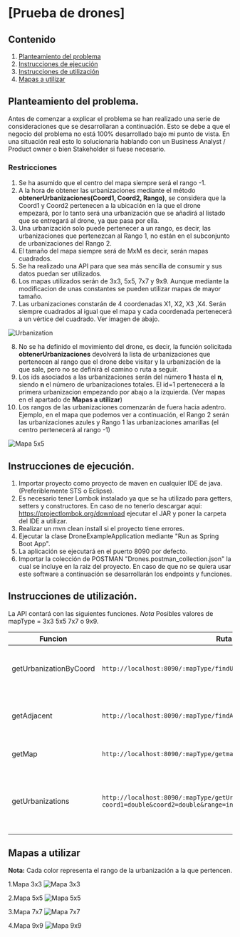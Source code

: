 # [Prueba de drones]

## Contenido
1. [Planteamiento del problema](#planteamiento-del-problema)
2. [Instrucciones de ejecución](#instrucciones-de-ejecución)
3. [Instrucciones de utilización](#instrucciones-de-utilización)
4. [Mapas a utilizar](#mapas-a-utilizar)



## Planteamiento del problema.
Antes de comenzar a explicar el problema se han realizado una serie de consideraciones que se desarrollaran a continuación. Esto se debe a que el negocio del problema no está 100% desarrollado bajo mi punto de vista. En una situación real esto lo solucionaria hablando con un Business Analyst / Product owner o bien Stakeholder si fuese necesario.

### Restricciones
1. Se ha asumido que el centro del mapa siempre será el rango -1.
2. A la hora de obtener las urbanizaciones mediante el método **obtenerUrbanizaciones(Coord1, Coord2, Rango)**, se considera que la Coord1 y Coord2 pertenecen a la ubicación en la que el drone empezará, por lo tanto será una urbanización que se añadirá al listado que se entregará al drone, ya que pasa por ella.
3. Una urbanización solo puede pertenecer a un rango, es decir, las urbanizaciones que pertenezcan al Rango 1, no están en el subconjunto de urbanizaciones del Rango 2.
4. El tamaño del mapa siempre será de MxM es decir, serán mapas cuadrados.
5. Se ha realizado una API para que sea más sencilla de consumir y sus datos puedan ser utilizados.
6. Los mapas utilizados serán de 3x3, 5x5, 7x7 y 9x9. Aunque mediante la modificacion de unas constantes se pueden utilizar mapas de mayor tamaño.
7. Las urbanizaciones constarán de 4 coordenadas X1, X2, X3 ,X4. Serán siempre cuadrados al igual que el mapa y cada coordenada pertenecerá a un vértice del cuadrado. Ver imagen de abajo.
  
![Urbanization](https://img.imgur.com/8aIHuSA.png)

8. No se ha definido el movimiento del drone, es decir, la función solicitada **obtenerUrbanizaciones** devolverá la lista de urbanizaciones que pertenecen al rango que el drone debe visitar y la urbanización de la que sale, pero no se definirá el camino o ruta a seguir.
9. Los ids asociados a las urbanizaciones serán del número **1** hasta el **n**, siendo **n** el número de urbanizaciones totales. El id=1 pertenecerá a la primera urbanizacion empezando por abajo a la izquierda. (Ver mapas en el apartado de **Mapas a utilizar**)
10. Los rangos de las urbanizaciones comenzarán de fuera hacia adentro. Ejemplo, en el mapa que podemos ver a continuación, el Rango 2 serán las urbanizaciones azules y Rango 1 las urbanizaciones amarillas (el centro pertenecerá al rango -1)

![Mapa 5x5](https://i.imgur.com/VTzHihD.png)

## Instrucciones de ejecución.

1. Importar proyecto como proyecto de maven en cualquier IDE de java. (Preferiblemente STS o Eclipse).
2. Es necesario tener Lombok instalado ya que se ha utilizado para getters, setters y constructores. En caso de no tenerlo descargar aquí: https://projectlombok.org/download ejecutar el JAR y poner la carpeta del IDE a utilizar.
3. Realizar un mvn clean install si el proyecto tiene errores. 
4. Ejecutar la clase DroneExampleApplication mediante "Run as Spring Boot App". 
5. La aplicación se ejecutará en el puerto 8090 por defecto.
6. Importar la colección de POSTMAN "Drones.postman_collection.json" la cual se incluye en la raiz del proyecto. En caso de que no se quiera usar este software a continuación se desarrollarán los endpoints y funciones.

## Instrucciones de utilización.

La API contará con las siguientes funciones.
*Nota* Posibles valores de mapType = 3x3 5x5 7x7 o 9x9.

|Funcion| Ruta | Tipo |Parametros | Descripción | Ejemplo | 
|---|---|---|---|---|---|
| getUrbanizationByCoord | `http://localhost:8090/:mapType/findUrb/?coord1=double&coord2=double`| `GET` |String mapType, Double coord1, Double coord2|La función se corresponde a la solicitada 	**"obtenerIdentificadorUrbanización"**. Devolverá una urbanización perteneciente a esas coordenadas| `http://localhost:8090/7x7/findUrb/?coord1=121.1&coord2=421.13` |
| getAdjacent |`http://localhost:8090/:mapType/findAdjacent/:idUrbanization/:action`| `GET` |String mapType, int idUrbanization, String action|La función se corresponde a la solicitada **"obtenerAdyacente"**. Devolverá la urbanización adyacente en la dirección indicada. [up down right left]| `http://localhost:8090/3x3/findAdjacent/4/right` |
| getMap |`http://localhost:8090/:mapType/getmap`| `GET` |String mapType|Esta función devolverá las urbanizaciones del mapa con sus coordenadas.| `http://localhost:8090/5x5/getmap` |
| getUrbanizations |`http://localhost:8090/:mapType/getUrbanizations/?coord1=double&coord2=double&range=int`| `GET` |String mapType, Double coord1, Double coord2, int range|La función se corresponde a la solicitada 	**"obtenerUrbanizaciones"**. Devolverá la lista de urbanizaciones que el drone tiene que visitar y el lugar desde el cual saldrá.| `http://localhost:8090/7x7/geturbanizations/?coord1=121.1&coord2=121.13&range=2` |

## Mapas a utilizar

**Nota:** Cada color representa el rango de la urbanización a la que pertencen. 

1.Mapa 3x3
![Mapa 3x3](https://i.imgur.com/0lVo9Wf.png)
  
2.Mapa 5x5
![Mapa 5x5](https://i.imgur.com/VTzHihD.png)
  
3.Mapa 7x7
![Mapa 7x7](https://i.imgur.com/fZWsWhp.png)
  
4.Mapa 9x9
![Mapa 9x9](https://i.imgur.com/NnYijLp.png)



